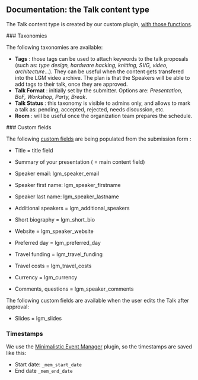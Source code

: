 ## Documentation: the Talk content type

The Talk content type is created by our custom plugin, [with those functions](https://github.com/libregraphicsmeeting/htdocs-2016/blob/master/plugins/lgm-talks-2016/lgm-custom-post-types.php).

### Taxonomies

The following taxonomies are available:

- **Tags** : those tags can be used to attach keywords to the talk proposals (such as: *type design, hardware hacking, knitting, SVG, video, architecture*...). They can be useful when the content gets transfered into the LGM video archive. The plan is that the Speakers will be able to add tags to their talk, once they are approved.
- **Talk Format** : initially set by the submitter. Options are: *Presentation, BoF, Workshop, Party, Break*.
- **Talk Status** : this taxonomy is visible to admins only, and allows to mark a talk as: pending, accepted, rejected, needs discussion, etc.
- **Room** : will be useful once the organization team prepares the schedule.

### Custom fields

The following [custom fields](https://codex.wordpress.org/Custom_Fields) are being populated from the submission form : 

* Title = title field
* Summary of your presentation ( = main content field)

* Speaker email: lgm_speaker_email
* Speaker first name: lgm_speaker_firstname
* Speaker last name: lgm_speaker_lastname

* Additional speakers = lgm_additional_speakers
* Short biography = lgm_short_bio
* Website = lgm_speaker_website
* Preferred day = lgm_preferred_day
* Travel funding = lgm_travel_funding
* Travel costs = lgm_travel_costs
* Currency = lgm_currency
* Comments, questions = lgm_speaker_comments

The following custom fields are available when the user edits the Talk after approval:

* Slides = lgm_slides

### Timestamps

We use the [Minimalistic Event Manager](https://github.com/ms-studio/minimalistic-event-manager/) plugin, so the timestamps are saved like this:

* Start date: `_mem_start_date`
* End date `_mem_end_date`